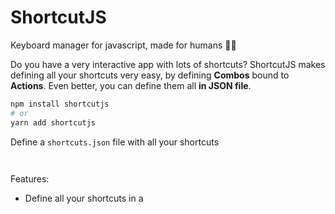 # ShortcutJS
Keyboard manager for javascript, made for humans 🙌🏻

Do you have a very interactive app with lots of shortcuts? ShortcutJS makes defining all your shortcuts very easy, by defining **Combos** bound to **Actions**. Even better, you can define them all **in JSON file**.

```bash
npm install shortcutjs
# or
yarn add shortcutjs
```
Define a `shortcuts.json` file with all your shortcuts

```json

```

```javascript

```

Features:
 - Define all your shortcuts in a